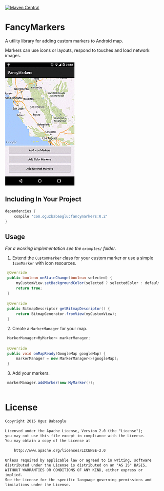 [![Maven Central](https://maven-badges.herokuapp.com/maven-central/com.oguzbabaoglu/fancymarkers/badge.svg)](https://maven-badges.herokuapp.com/maven-central/com.oguzbabaoglu/fancymarkers)

FancyMarkers
============
A utility library for adding custom markers to Android map.

Markers can use icons or layouts, respond to touches and load network images.

![ ](/images/markers.gif)

Including In Your Project
-------------------------
```groovy
dependencies {
    compile 'com.oguzbabaoglu:fancymarkers:0.2'
}
```

Usage
-----
*For a working implementation see the `examples/` folder.*

   1. Extend the `CustomMarker` class for your custom marker or use a simple `IconMarker` with icon resources.
   ```java
    @Override
    public boolean onStateChange(boolean selected) {
        myCustomView.setBackgroundColor(selected ? selectedColor : defaultColor);
        return true;
    }

    @Override
    public BitmapDescriptor getBitmapDescriptor() {
        return BitmapGenerator.fromView(myCustomView);
    }
   ```

   2. Create a `MarkerManager` for your map.
   ```java
    MarkerManager<MyMarker> markerManager;

    @Override
    public void onMapReady(GoogleMap googleMap) {
        markerManager = new MarkerManager<>(googleMap);
    }
   ```
   3. Add your markers.
   ```java
    markerManager.addMarker(new MyMarker());
    
   ```

License
=======

```
Copyright 2015 Oguz Babaoglu

Licensed under the Apache License, Version 2.0 (the "License");
you may not use this file except in compliance with the License.
You may obtain a copy of the License at

    http://www.apache.org/licenses/LICENSE-2.0

Unless required by applicable law or agreed to in writing, software
distributed under the License is distributed on an "AS IS" BASIS,
WITHOUT WARRANTIES OR CONDITIONS OF ANY KIND, either express or implied.
See the License for the specific language governing permissions and
limitations under the License.
```

